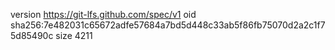 version https://git-lfs.github.com/spec/v1
oid sha256:7e482031c65672adfe57684a7bd5d448c33ab5f86fb75070d2a2c1f75d85490c
size 4211
